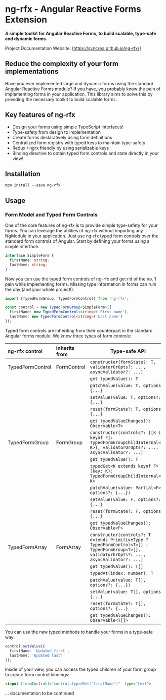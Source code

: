 # ng-rfx - Angular Reactive Forms Extension

**A simple toolkit for Angular Reactive Forms, to build scalable, type-safe and dynamic forms.**

Project Documentation Website: [https://syncrea.github.io/ng-rfx/]

## Reduce the complexity of your form implementations

Have you ever implemented large and dynamic forms using the standard Angular Reactive Forms module? 
If you have, you probably know the pain of implementing forms in your application. This library aims 
to solve this by providing the necessary toolkit to build scalable forms.

## Key features of ng-rfx

- Design your forms using simple TypeScript interfaces!
- Type-safety from design to implementation
- Create forms declaratively using form definitions
- Centralized form registry with typed keys to maintain type-safety
- Redux / ngrx friendly by using serializable keys
- Binding directive to obtain typed form controls and state directly in your view!

## Installation

```npm install --save ng-rfx```

## Usage

### Form Model and Typed Form Controls

One of the core features of ng-rfx is to provide simple type-safety for your forms. You can
leverage the utilities of ng-rfx without importing any NgModule in your application. Just 
use ng-rfx typed form controls over the standard form controls of Angular. Start by defining
your forms using a simple interface.

```typescript
interface SimpleForm {
  firstName: string;
  lastName: string;
}
```

Now you can use the typed form controls of ng-rfx and get rid of the no. 1 pain while
implementing forms. Missing type information in forms can ruin the day (and your whole project!).

```typescript
import {TypedFormGroup, TypedFormControl} from 'ng-rfx';

const control = new TypedFormGroup<SimpleForm>({
  firstName: new TypedFormControl<string>('First name'),
  lastName: new TypedFormControl<string>('Last name')
});
```

Typed form controls are inheriting from their counterpart in the standard Angular forms module.
We know three types of form controls:

|ng-rfx control       | inherits from | Type-safe API
|:--------------------|:--------------|---
| TypedFormControl<T> | FormControl   | `constructor(formState?: T, validatorOrOpts?: ..., asyncValidator?: ...)`
|                     |               | `get typedValue(): T`
|                     |               | `patchValue(value: T, options?: {...}`
|                     |               | `setValue(value: T, options?: {...}`
|                     |               | `reset(formState?: T, options?: {...}`
|                     |               | `get typedValueChanges(): Observable<T>`
| TypedFormGroup<F>   | FormGroup     | `constructor(controls?: {[K in keyof F]: TypedFormGroupChildInternal<F, K>}, validatorOrOpts?: ..., asyncValidator?: ...)`
|                     |               | `get typedValue(): F`
|                     |               | `typedGet<K extends keyof F>(key: K): TypedFormGroupChildInternal<F, K>`
|                     |               | `patchValue(value: Partial<F>, options?: {...})`
|                     |               | `setValue(value: F, options?: {...}`
|                     |               | `reset(formState?: F, options?: {...}`
|                     |               | `get typedValueChanges(): Observable<F>`
| TypedFormArray<T>   | FormArray     | `constructor(controls?: T extends PrimitiveType ? TypedFormControl<T>[] : TypedFormGroup<T>[], validatorOrOpts?: ..., asyncValidator?: ...)`
|                     |               | `get typedValue(): T[]`
|                     |               | `typedAt(index: number): T`
|                     |               | `patchValue(value: T[], options?: {...})`
|                     |               | `setValue(value: T[], options?: {...}`
|                     |               | `reset(formState?: T[], options?: {...}`
|                     |               | `get typedValueChanges(): Observable<T[]>`

You can use the new typed methods to handle your forms in a type-safe way:

```typescript
control.setValue({
  firstName: 'Updated first',
  lastName: 'Updated last'
});
```

Inside of your view, you can access the typed children of your form group to
create form control bindings:

```html
<input [formControl]="control.typedGet('firstName')"  type="text">
```

... documentation to be continued
